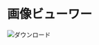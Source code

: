 # 画像ビューワー
![ダウンロード](https://user-images.githubusercontent.com/63177307/110241171-c14e0280-7f92-11eb-8619-f0615dbe755b.gif)
